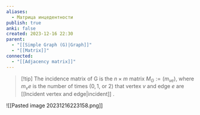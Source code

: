 ```yaml
---
aliases:
  - Матрица инцедентности
publish: true
anki: false
created: 2023-12-16 22:30
parent:
  - "[[Simple Graph (G)|Graph]]"
  - "[[Matrix]]"
connected:
  - "[[Adjacency matrix]]"
---
```

> [!tip] The incidence matrix of G 
is the $n×m$ matrix $M_G := (m_{ve}) {}$, where $m_ve$ is the number of times ($0, 1$, or $2$) that vertex $v$ and edge $e$ are [[Incident vertex and edge|incident]] .

![[Pasted image 20231216223158.png]]














